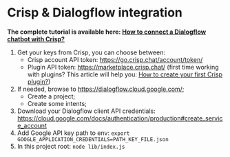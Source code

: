 # Crisp & Dialogflow integration

__The complete tutorial is available here: [How to connect a Dialogflow chatbot with Crisp?
](https://help.crisp.chat/en/article/how-to-connect-a-dialogflow-chatbot-with-crisp-3ymy8f/)__

1. Get your keys from Crisp, you can choose between:
    * Crisp account API token: https://go.crisp.chat/account/token/
    * Plugin API token: https://marketplace.crisp.chat/ (first time working with plugins? This article will help you: [How to create your first Crisp plugin?](https://help.crisp.chat/en/article/how-to-create-your-first-crisp-plugin-nxbip8/))
2. If needed, browse to https://dialogflow.cloud.google.com/;
    * Create a project;
    * Create some intents;
3. Download your Dialogflow client API credentials: https://cloud.google.com/docs/authentication/production#create_service_account
4. Add Google API key path to env: `export GOOGLE_APPLICATION_CREDENTIALS=PATH_KEY_FILE.json`
5. In this project root: `node lib/index.js`

